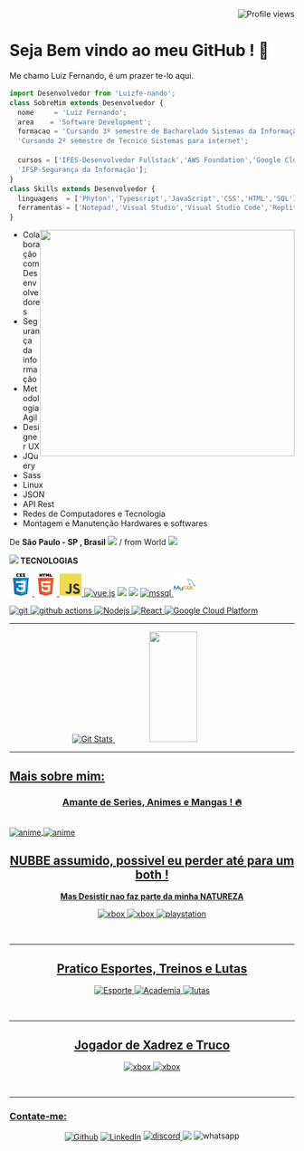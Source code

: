 <p align="right"> <img src="https://komarev.com/ghpvc/?username=Luizfe-nando&color=blue" alt="Profile views"/> </p><h1> Seja Bem vindo ao meu GitHub ! 💬</h1> <p>Me chamo Luiz Fernando, é um prazer te-lo aqui.</p>


```js
import Desenvolvedor from 'Luizfe-nando';
class SobreMim extends Desenvolvedor {
  nome     = 'Luiz Fernando';
  area    = 'Software Development';
  formacao = 'Cursando 3º semestre de Bacharelado Sistemas da Informação e Comunicação',
  'Cursando 2º semestre de Tecnico Sistemas para internet';
  
  cursos = ['IFES-Desenvolvedor Fullstack','AWS Foundation','Google Cloud','TEX Fullstack JS Developer',
  'IFSP-Segurança da Informação'];
}
class Skills extends Desenvolvedor {
  linguagens  = ['Phyton','Typescript','JavaScript','CSS','HTML','SQL'];
  ferramentas = ['Notepad','Visual Studio','Visual Studio Code','Replit','Dev Tools','Andoid Studio'];
}
```

<div class="center">

<img align="right" width="450px" height="400" src="https://i.pinimg.com/originals/30/b8/17/30b8174c6f1a07e0af9bcf41fec3a5f5.gif" />
<ul>
<li>Colaboração com Desenvolvedores</li>
<li>Segurança da informação</li>
<li>Metodologia Agil</li>
<li>Designer UX</li>
<li>JQuery</li>
<li>Sass</li>
<li>Linux</li>  
<li>JSON</li>
<li>API Rest</li>
<li>Redes de Computadores e Tecnologia</li>
<li>Montagem e Manutenção Hardwares e softwares</li>
</ul>

<p>De <b>São Paulo - SP , Brasil</b> <img src="https://cdn.pixabay.com/photo/2021/03/13/01/27/pixel-art-6090862_960_720.png" width="20"/>  / from World <img src="https://www.istoedinheiro.com.br/wp-content/uploads/sites/17/2021/09/earth-1617121-640.jpg" width="50"/></p>

<p><b><img width="30" src="https://cdn.icon-icons.com/icons2/1738/PNG/512/iconfinder-technologymachineelectronicdevice10-4026450_113340.png" /> TECNOLOGIAS</b>
<p align="left"> <a href="https://www.w3schools.com/css/" target="_blank" rel="noreferrer"> <img src="https://raw.githubusercontent.com/devicons/devicon/master/icons/css3/css3-original-wordmark.svg" alt="css3" width="40" height="40"/> </a> <a href="https://www.w3.org/html/" target="_blank" rel="noreferrer"> <img src="https://raw.githubusercontent.com/devicons/devicon/master/icons/html5/html5-original-wordmark.svg" alt="html5" width="40" height="40"/> </a> <a href="https://developer.mozilla.org/en-US/docs/Web/JavaScript" target="_blank" rel="noreferrer"> <img src="https://raw.githubusercontent.com/devicons/devicon/master/icons/javascript/javascript-original.svg" alt="javascript" width="40" height="40"/>
<img src="https://br.vuejs.org/images/logo.png" alt="vue.js" width="40" height="40"/></a>
<img src="https://encrypted-tbn0.gstatic.com/images?q=tbn:ANd9GcQAkvpQXvU26t4lZNLST216ohTCt5n41EpsjQ&usqp=CAU" width="40"/>
<img src="https://pbs.twimg.com/profile_images/1290672565690695681/0G4bie6b_400x400.jpg" width="40"/>
<a href="https://www.microsoft.com/en-us/sql-server" target="_blank" rel="noreferrer"> <img src="https://www.svgrepo.com/show/303229/microsoft-sql-server-logo.svg" alt="mssql" width="40" height="40"/> </a> <a href="https://www.mysql.com/" target="_blank" rel="noreferrer"> <img src="https://raw.githubusercontent.com/devicons/devicon/master/icons/mysql/mysql-original-wordmark.svg" alt="mysql" width="40" height="40"/> </a> <a href="https://www.python.org" target="_blank" rel="noreferrer">
<p>
<img alt="git" src="https://img.shields.io/badge/-Git-F05032?style=flat-square&logo=git&logoColor=white" />
<img alt="github actions" src="https://img.shields.io/badge/-Github_Actions-2088FF?style=flat-square&logo=github-actions&logoColor=white" />
<img alt="Nodejs" src="https://img.shields.io/badge/-Nodejs-43853d?style=flat-square&logo=Node.js&logoColor=white" />
<img alt="React" src="https://img.shields.io/badge/-React-45b8d8?style=flat-square&logo=react&logoColor=white" />
<img alt="Google Cloud Platform" src="https://img.shields.io/badge/-Google_Cloud_Platform-1a73e8?style=flat-square&logo=google-cloud&logoColor=white" />


<hr>
<div align="center">  
  <img width="49%" height="195px" src="https://github-readme-stats.vercel.app/api?username=Luizfe-nando&show_icons=true&count_private=true&hide_border=true&title_color=00BFFF&icon_color=00BFFF&text_color=00BFFF&bg_color=0d1117" alt="Git Stats" /> 
  <img width="41%" height="195px" src="https://github-readme-stats.vercel.app/api/top-langs/?username=Luizfe-nando&layout=compact&hide_border=true&title_color=00BFFF&text_color=00BFFF&bg_color=0d1117" />
</div>
<hr>
    
<div class="center">
 <h2> <b>Mais sobre mim:</b> </h2>   
<h3 align="center"> Amante de Series, Animes e Mangas ! 🔥</h3> <br>
    <div class="box flex-box">
<img align="center" alt="anime" src="https://tm.ibxk.com.br/2021/03/31/31125812016202.jpg" width="47%" height="230" />
<img align="center" alt="anime" src="https://uploads.jovemnerd.com.br/wp-content/uploads/2022/04/anime-one-piece.jpg" width="47%" height="230" />
    </div>
</div>
 <div class="container">   
<h2 align="center"> <b>NUBBE assumido, possivel eu perder até para um both !</b> </h2>
    <p align="center"> <b>Mas Desistir nao faz parte da minha NATUREZA</b> </p>
<p align="center">  
    <img width="30%" height="125" src="https://encrypted-tbn0.gstatic.com/images?q=tbn:ANd9GcTlrgJs3lbQFGkTCRcyfrDP_Wewq8IYNpCkYA&usqp=CAU" alt="xbox">
    <img width="30%"  height="125"src="https://assets.xboxservices.com/assets/5c/55/5c554715-fac4-4c09-8006-d8e62d355157.jpg?n=Xbox_Sharing_Xbox-2019-White-on-Green_200x200.jpg" alt="xbox"> 
    <img width="30%"   height="125" src="https://encrypted-tbn0.gstatic.com/images?q=tbn:ANd9GcQ7YVK0qXQNfwyOEzZHLtAmSjsdGTRsMwKFVy6zTT33kYfyZ6_Rpwu01_zV0wecm5iHlHQ&usqp=CAU" alt="playstation"></p>
  </div>
  <br>
<hr>
 <div class="">
  <h2 align="center">Pratico Esportes, Treinos e Lutas</h2>
   
<p align="center">  
    <img width="30%" height="125" src="https://monteazulpaulista.sp.gov.br/novosite/wp-content/uploads/2019/09/esporte-e-lazer-1-1500x650.png" alt="Esporte">
    <img width="30%"  height="125"src="https://encrypted-tbn0.gstatic.com/images?q=tbn:ANd9GcTuRqBK0LQjw6whQKVlm3JRPmHkPVQLbAKI7zxhmSwopOCuVsDoC_ktWeW05ogkPfuM6wQ&usqp=CAU" alt="Academia"> 
    <img width="30%"   height="125" src="https://www.eurekaeva.com.br/wp-content/uploads/2016/02/diferenca-luta-artes-marciais.jpg" alt="lutas"></p>
 <br>
    <hr>
   <div class="">
  <h2 align="center">Jogador de Xadrez e Truco</h2>
   <p align="center">  
    <img width="47%" height="200" src="https://s2.glbimg.com/HBznHEDGMp1mjhNlZo7pbZjtzqs=/0x0:1732x1732/984x0/smart/filters:strip_icc()/i.s3.glbimg.com/v1/AUTH_71a8fe14ac6d40bd993eb59f7203fe6f/internal_photos/bs/2022/H/d/7TRCHPTku3Un6B7IIuNA/2020-10-07-xadrez-wired.jpeg" alt="xbox">
    <img width="47%"  height="200"src="https://img.elo7.com.br/product/original/3304479/quadro-decorativo-jogos-cartas-baralho-decoracoes-quadro-de-naipes.jpg" alt="xbox">
   </p>
 <br>
    <hr>
<h3>Contate-me:</h3>
<p align="center"><a href="https://github.com/luizfe-nando" target="_blank"><img alt="Github" src="https://img.shields.io/badge/GitHub-%2312100E.svg?&style=for-the-badge&logo=Github&logoColor=white" /></a>
<a href="https://www.linkedin.com/in/luiz-fernando-moreira-pinto-403622239/" target="_blank"><img alt="LinkedIn" src="https://img.shields.io/badge/linkedin-%230077B5.svg?&style=for-the-badge&logo=linkedin&logoColor=white" /></a>
<a href="https://discord.gg/luizfe-nando#5909" target="blank"><img align="top" src="https://cdn.jsdelivr.net/npm/simple-icons@3.0.1/icons/discord.svg" alt="discord"  width="40" /></a><a  href="mailto:luizfernandomoreirapinto@gmail.com" alt="Gmail" target="_blank" rel="noopener noreferrer">
<img height="30" src="https://iconape.com/wp-content/files/rr/353408/png/google-gmail-logo.png" /></a>
<img align="top" src="https://t4.ftcdn.net/jpg/05/43/40/85/360_F_543408542_xIYArPR28ntF1DjwpU6XQanP23OIMhow.jpg" alt="whatsapp" height="30" width="40" /></a>
</div>
  
</p>

